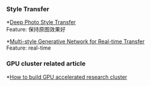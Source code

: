 ### Style Transfer    

*[Deep Photo Style Transfer](https://arxiv.org/pdf/1703.07511.pdf)    
Feature: 保持原图效果好

*[Multi-style Generative Network for Real-time Transfer](https://arxiv.org/pdf/1703.06953.pdf)    
Feature: real-time

### GPU cluster related article
*[How to build GPU accelerated research cluster](https://devblogs.nvidia.com/parallelforall/how-build-gpu-accelerated-research-cluster/)
